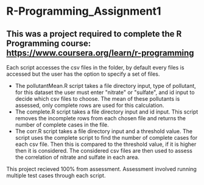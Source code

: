 # R-Programming_Assignment1

## This was a project required to complete the R Programming course: https://www.coursera.org/learn/r-programming

Each script accesses the csv files in the folder, by default every files is accessed but the user has the option to specify a set of files. 
* The pollutantMean.R script takes a file directory input, type of pollutant, for this dataset the user must enter "nitrate" or "sulfate", and id input to decide which csv files to choose. The mean of these pollutants is assessed, only complete rows are used for this calculation. 
* The complete.R script takes a file directory input and id input. This script removes the incomplete rows from each chosen file and returns the number of complete cases in the file.
* The corr.R script takes a file directory input and a threshold value. The script uses the complete script to find the number of complete cases for each csv file. Then this is compared to the threshold value, if it is higher then it is considered. The considered csv files are then used to assess the correlation of nitrate and sulfate in each area.

This project recieved 100% from assessment. Assessment involved running multiple test cases through each script.
